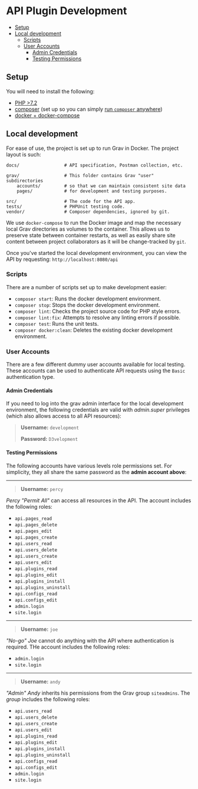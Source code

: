 # API Plugin Development

- [Setup](#setup)
- [Local development](#local-development)
  - [Scripts](#scripts)
  - [User Accounts](#user-accounts)
    - [Admin Credentials](#admin-credentials)
    - [Testing Permissions](#testing-permissions)

## Setup

You will need to install the following:

- [PHP >7.2](https://www.php.net/downloads.php)
- [composer](https://getcomposer.org/download/) (set up so you can simply [run `composer` anywhere](https://getcomposer.org/doc/00-intro.md#globally))
- [docker + docker-compose](https://docs.docker.com/compose/install/)


## Local development

For ease of use, the project is set up to run Grav in Docker. The project layout is such:

```
docs/                 # API specification, Postman collection, etc.

grav/                 # This folder contains Grav "user" subdirectories
    accounts/         # so that we can maintain consistent site data
    pages/            # for development and testing purposes.

src/                  # The code for the API app.
tests/                # PHPUnit testing code.
vendor/               # Composer dependencies, ignored by git.
```

We use `docker-compose` to run the Docker image and map the necessary local Grav directories as volumes to the container. This allows us to preserve state between container restarts, as well as easily share site content between project collaborators as it will be change-tracked by `git`.

Once you've started the local development environment, you can view the API by requesting: `http://localhost:8080/api`


### Scripts

There are a number of scripts set up to make development easier:

- `composer start`: Runs the docker development environment.
- `composer stop`: Stops the docker development environment.
- `composer lint`: Checks the project source code for PHP style errors.
- `composer lint:fix`: Attempts to resolve any linting errors if possible.
- `composer test`: Runs the unit tests.
- `composer docker:clean`: Deletes the existing docker development environment.


### User Accounts

There are a few different dummy user accounts available for local testing. These accounts can be used to authenticate API requests using the `Basic` authentication type.


#### Admin Credentials

If you need to log into the grav admin interface for the local development environment, the following credentials are valid with _admin.super_ privileges (which also allows access to all API resources):

> **Username:** `development`
>
> **Password:** `D3velopment`


#### Testing Permissions

The following accounts have various levels role permissions set. For simplicity, they all share the same password as the **admin account above**:

---

> **Username:** `percy`

_Percy "Permit All"_ can access all resources in the API. The account includes the following roles:

- `api.pages_read`
- `api.pages_delete`
- `api.pages_edit`
- `api.pages_create`
- `api.users_read`
- `api.users_delete`
- `api.users_create`
- `api.users_edit`
- `api.plugins_read`
- `api.plugins_edit`
- `api.plugins_install`
- `api.plugins_uninstall`
- `api.configs_read`
- `api.configs_edit`
- `admin.login`
- `site.login`

---

> **Username:** `joe`

_"No-go" Joe_ cannot do anything with the API where authentication is required. THe account includes the following roles:

- `admin.login`
- `site.login`

---

> **Username:** `andy`

_"Admin" Andy_ inherits his permissions from the Grav group `siteadmins`. The _group_ includes the following roles:

- `api.users_read`
- `api.users_delete`
- `api.users_create`
- `api.users_edit`
- `api.plugins_read`
- `api.plugins_edit`
- `api.plugins_install`
- `api.plugins_uninstall`
- `api.configs_read`
- `api.configs_edit`
- `admin.login`
- `site.login`
